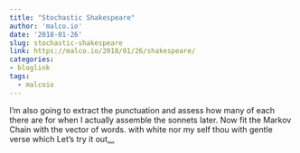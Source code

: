 ```yaml
---
title: "Stochastic Shakespeare"
author: 'malco.io'
date: '2018-01-26'
slug: stochastic-shakespeare
link: https://malco.io/2018/01/26/shakespeare/
categories:
- bloglink
tags:
  - malcoio
---
```


I’m also going to extract the punctuation and assess how many of each there are for when I actually assemble the sonnets later. Now fit the Markov Chain with the vector of words. with white nor my self thou with gentle verse which Let’s try it out[... <i class="fas fa-external-link-alt"></i>](https://malco.io/2018/01/26/shakespeare/)

